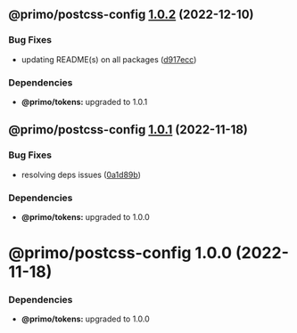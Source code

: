 ## @primo/postcss-config [1.0.2](https://github.com/primo-design-system/primo/compare/@primo/postcss-config@1.0.1...@primo/postcss-config@1.0.2) (2022-12-10)


### Bug Fixes

* updating README(s) on all packages ([d917ecc](https://github.com/primo-design-system/primo/commit/d917ecc70242577a1f3bf1335ba9ee4b63a579c2))





### Dependencies

* **@primo/tokens:** upgraded to 1.0.1

## @primo/postcss-config [1.0.1](https://github.com/primo-design-system/primo/compare/@primo/postcss-config@1.0.0...@primo/postcss-config@1.0.1) (2022-11-18)


### Bug Fixes

* resolving deps issues ([0a1d89b](https://github.com/primo-design-system/primo/commit/0a1d89b2f9989cbf3aa700d38a2fd60b09c5da5f))





### Dependencies

* **@primo/tokens:** upgraded to 1.0.0

# @primo/postcss-config 1.0.0 (2022-11-18)





### Dependencies

* **@primo/tokens:** upgraded to 1.0.0
